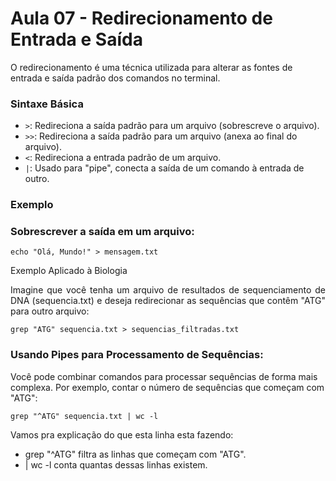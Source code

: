 # Aula 07 - Redirecionamento de Entrada e Saída

O redirecionamento é uma técnica utilizada para alterar as fontes de entrada e saída padrão dos comandos no terminal.

### Sintaxe Básica

- `>`: Redireciona a saída padrão para um arquivo (sobrescreve o arquivo).
- `>>`: Redireciona a saída padrão para um arquivo (anexa ao final do arquivo).
- `<`: Redireciona a entrada padrão de um arquivo.
- `|`: Usado para "pipe", conecta a saída de um comando à entrada de outro.

### Exemplo 

### Sobrescrever a saída em um arquivo:

```
echo "Olá, Mundo!" > mensagem.txt
```
Exemplo Aplicado à Biologia
<p align="justify">Imagine que você tenha um arquivo de resultados de sequenciamento de DNA (sequencia.txt) e deseja redirecionar as sequências que contêm "ATG" para outro arquivo:</p>

```
grep "ATG" sequencia.txt > sequencias_filtradas.txt
```
### Usando Pipes para Processamento de Sequências:
Você pode combinar comandos para processar sequências de forma mais complexa. Por exemplo, contar o número de sequências que começam com "ATG":

```
grep "^ATG" sequencia.txt | wc -l
```
Vamos pra explicação do que esta linha esta fazendo:
- grep "^ATG" filtra as linhas que começam com "ATG".
- | wc -l conta quantas dessas linhas existem.

